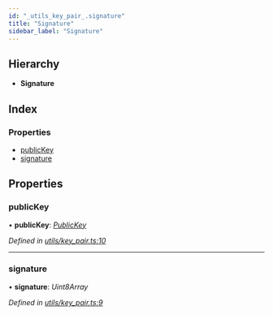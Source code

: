 ```yaml
---
id: "_utils_key_pair_.signature"
title: "Signature"
sidebar_label: "Signature"
---
```


## Hierarchy

* **Signature**

## Index

### Properties

* [publicKey](_utils_key_pair_.signature.md#publickey)
* [signature](_utils_key_pair_.signature.md#signature)

## Properties

###  publicKey

• **publicKey**: *[PublicKey](../classes/_utils_key_pair_.publickey.md)*

*Defined in [utils/key_pair.ts:10](https://github.com/nearprotocol/nearlib/blob/12d9667/src.ts/utils/key_pair.ts#L10)*

___

###  signature

• **signature**: *Uint8Array*

*Defined in [utils/key_pair.ts:9](https://github.com/nearprotocol/nearlib/blob/12d9667/src.ts/utils/key_pair.ts#L9)*